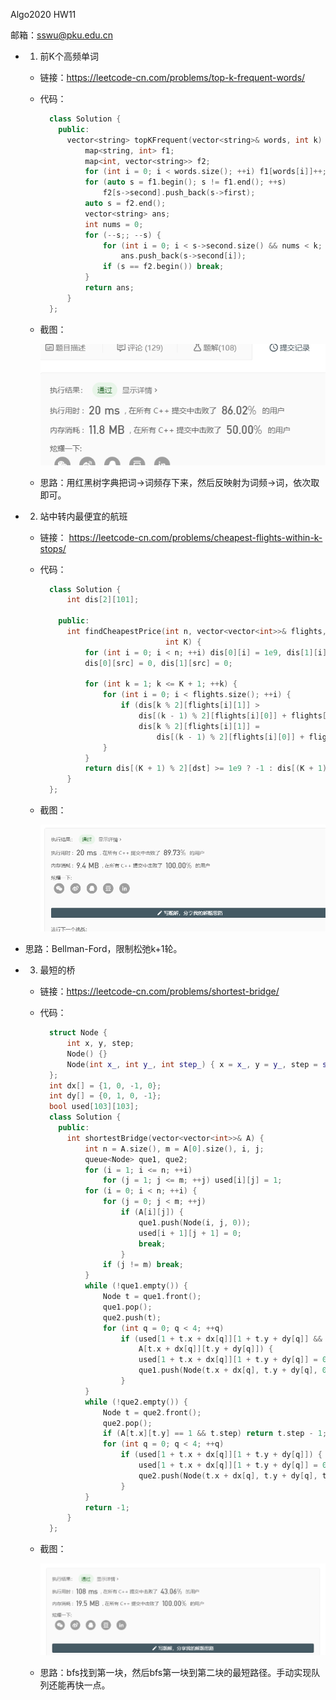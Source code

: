 Algo2020 HW11

邮箱：sswu@pku.edu.cn

- 1. 前K个高频单词
  - 链接：https://leetcode-cn.com/problems/top-k-frequent-words/
  
  - 代码：
    ````c++
      class Solution {
        public:
          vector<string> topKFrequent(vector<string>& words, int k) {
              map<string, int> f1;
              map<int, vector<string>> f2;
              for (int i = 0; i < words.size(); ++i) f1[words[i]]++;
              for (auto s = f1.begin(); s != f1.end(); ++s)
                  f2[s->second].push_back(s->first);
              auto s = f2.end();
              vector<string> ans;
              int nums = 0;
              for (--s;; --s) {
                  for (int i = 0; i < s->second.size() && nums < k; ++i, ++nums)
                      ans.push_back(s->second[i]);
                  if (s == f2.begin()) break;
              }
              return ans;
          }
      };
    ````
    
  - 截图：
  
    ![s1](./imgs/h11-1.png)
  
  - 思路：用红黑树字典把词->词频存下来，然后反映射为词频->词，依次取即可。

- 2.   站中转内最便宜的航班
  
  - 链接： https://leetcode-cn.com/problems/cheapest-flights-within-k-stops/
  
  - 代码：
    ````c++
      class Solution {
          int dis[2][101];

        public:
          int findCheapestPrice(int n, vector<vector<int>>& flights, int src, int dst,
                                int K) {
              for (int i = 0; i < n; ++i) dis[0][i] = 1e9, dis[1][i] = 1e9;
              dis[0][src] = 0, dis[1][src] = 0;

              for (int k = 1; k <= K + 1; ++k) {
                  for (int i = 0; i < flights.size(); ++i) {
                      if (dis[k % 2][flights[i][1]] >
                          dis[(k - 1) % 2][flights[i][0]] + flights[i][2])
                          dis[k % 2][flights[i][1]] =
                              dis[(k - 1) % 2][flights[i][0]] + flights[i][2];
                  }
              }
              return dis[(K + 1) % 2][dst] >= 1e9 ? -1 : dis[(K + 1) % 2][dst];
          }
      };
    ````

  - 截图：
  
    ![s1](./imgs/h11-2.png) 
  
- 思路：Bellman-Ford，限制松弛k+1轮。
  
- 3.  最短的桥
  
  - 链接：https://leetcode-cn.com/problems/shortest-bridge/
  
  - 代码：
    ````c++
      struct Node {
          int x, y, step;
          Node() {}
          Node(int x_, int y_, int step_) { x = x_, y = y_, step = step_; }
      };
      int dx[] = {1, 0, -1, 0};
      int dy[] = {0, 1, 0, -1};
      bool used[103][103];
      class Solution {
        public:
          int shortestBridge(vector<vector<int>>& A) {
              int n = A.size(), m = A[0].size(), i, j;
              queue<Node> que1, que2;
              for (i = 1; i <= n; ++i)
                  for (j = 1; j <= m; ++j) used[i][j] = 1;
              for (i = 0; i < n; ++i) {
                  for (j = 0; j < m; ++j)
                      if (A[i][j]) {
                          que1.push(Node(i, j, 0));
                          used[i + 1][j + 1] = 0;
                          break;
                      }
                  if (j != m) break;
              }
              while (!que1.empty()) {
                  Node t = que1.front();
                  que1.pop();
                  que2.push(t);
                  for (int q = 0; q < 4; ++q)
                      if (used[1 + t.x + dx[q]][1 + t.y + dy[q]] &&
                          A[t.x + dx[q]][t.y + dy[q]]) {
                          used[1 + t.x + dx[q]][1 + t.y + dy[q]] = 0;
                          que1.push(Node(t.x + dx[q], t.y + dy[q], 0));
                      }
              }
              while (!que2.empty()) {
                  Node t = que2.front();
                  que2.pop();
                  if (A[t.x][t.y] == 1 && t.step) return t.step - 1;
                  for (int q = 0; q < 4; ++q)
                      if (used[1 + t.x + dx[q]][1 + t.y + dy[q]]) {
                          used[1 + t.x + dx[q]][1 + t.y + dy[q]] = 0;
                          que2.push(Node(t.x + dx[q], t.y + dy[q], t.step + 1));
                      }
              }
              return -1;
          }
      };
    ````
    
  - 截图：
  
    ![s1](./imgs/h11-3.png)

  - 思路：bfs找到第一块，然后bfs第一块到第二块的最短路径。手动实现队列还能再快一点。
